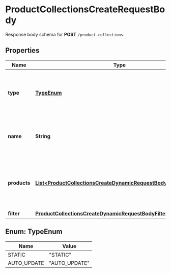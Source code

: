 

# ProductCollectionsCreateRequestBody

Response body schema for **POST** `/product-collections`.

## Properties

| Name | Type | Description | Notes |
|------------ | ------------- | ------------- | -------------|
|**type** | [**TypeEnum**](#TypeEnum) | Show that the product collection is static (manually selected products). |  |
|**name** | **String** | Unique user-defined product collection name. |  |
|**products** | [**List&lt;ProductCollectionsCreateDynamicRequestBodyProductsItem&gt;**](ProductCollectionsCreateDynamicRequestBodyProductsItem.md) | Defines a set of products for a &#x60;STATIC&#x60; product collection type. |  [optional] |
|**filter** | [**ProductCollectionsCreateDynamicRequestBodyFilter**](ProductCollectionsCreateDynamicRequestBodyFilter.md) |  |  |



## Enum: TypeEnum

| Name | Value |
|---- | -----|
| STATIC | &quot;STATIC&quot; |
| AUTO_UPDATE | &quot;AUTO_UPDATE&quot; |



